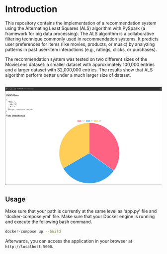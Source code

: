 # Introduction

This repository contains the implementation of a recommendation system using the Alternating Least Squares (ALS) algorithm with PySpark (a framework for big data processing). The ALS algorithm is a collaborative filtering technique commonly used in recommendation systems. It predicts user preferences for items (like movies, products, or music) by analyzing patterns in past user-item interactions (e.g., ratings, clicks, or purchases).

The recommendation system was tested on two different sizes of the MovieLens dataset: a smaller dataset with approximately 100,000 entries and a larger dataset with 32,000,000 entries. The results show that ALS algorithm perform better under a much larger size of dataset.

![Flowchart](Voting_System.jpg)
---

## Usage

Make sure that your path is currently at the same level as 'app.py' file and 'docker-compose.yml' file. Make sure that your Docker engine is running and execute the following bash command.

```bash
docker-compose up --build
```
Afterwards, you can access the application in your browser at `http://localhost:5000`.
